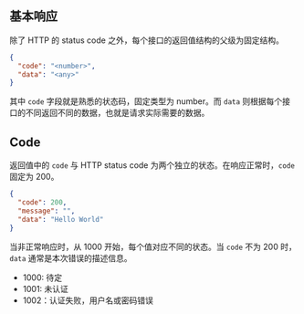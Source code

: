 ## 基本响应

除了 HTTP 的 status code 之外，每个接口的返回值结构的父级为固定结构。

```json
{
  "code": "<number>",
  "data": "<any>"
}
```

其中 `code` 字段就是熟悉的状态码，固定类型为 number。而 `data` 则根据每个接口的不同返回不同的数据，也就是请求实际需要的数据。

## Code

返回值中的 `code` 与 HTTP status code 为两个独立的状态。在响应正常时，`code` 固定为 200。

```json
{
  "code": 200,
  "message": "",
  "data": "Hello World"
}
```

当非正常响应时，从 1000 开始，每个值对应不同的状态。当 `code` 不为 200 时，`data` 通常是本次错误的描述信息。

- 1000: 待定
- 1001: 未认证
- 1002：认证失败，用户名或密码错误